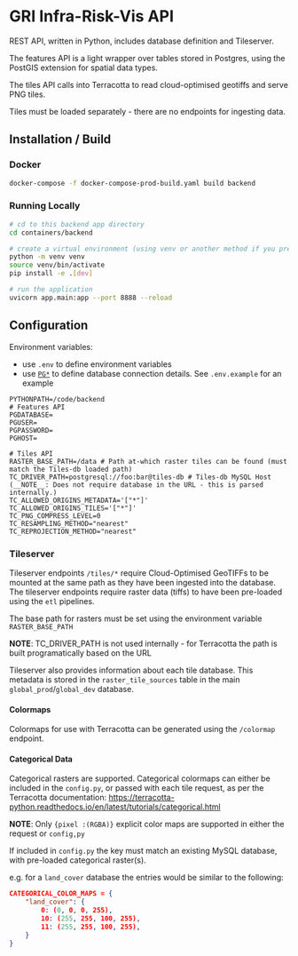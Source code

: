 # GRI Infra-Risk-Vis API

REST API, written in Python, includes database definition and Tileserver.

The features API is a light wrapper over tables stored in Postgres, using the
PostGIS extension for spatial data types.

The tiles API calls into Terracotta to read cloud-optimised geotiffs and serve
PNG tiles.

Tiles must be loaded separately - there are no endpoints for ingesting data.

## Installation / Build

### Docker

```bash
docker-compose -f docker-compose-prod-build.yaml build backend
```

### Running Locally

```bash
# cd to this backend app directory
cd containers/backend

# create a virtual environment (using venv or another method if you prefer)
python -m venv venv
source venv/bin/activate
pip install -e .[dev]

# run the application
uvicorn app.main:app --port 8888 --reload
```

## Configuration

Environment variables:

- use `.env` to define environment variables
- use [`PG*`](https://www.postgresql.org/docs/current/libpq-envars.html) to
  define database connection details. See `.env.example` for an example

```
PYTHONPATH=/code/backend
# Features API
PGDATABASE=
PGUSER=
PGPASSWORD=
PGHOST=

# Tiles API
RASTER_BASE_PATH=/data # Path at-which raster tiles can be found (must match the Tiles-db loaded path)
TC_DRIVER_PATH=postgresql://foo:bar@tiles-db # Tiles-db MySQL Host (__NOTE__: Does not require database in the URL - this is parsed internally.)
TC_ALLOWED_ORIGINS_METADATA='["*"]'
TC_ALLOWED_ORIGINS_TILES='["*"]'
TC_PNG_COMPRESS_LEVEL=0
TC_RESAMPLING_METHOD="nearest"
TC_REPROJECTION_METHOD="nearest"
```

### Tileserver

Tileserver endpoints `/tiles/*` require Cloud-Optimised GeoTIFFs to be mounted
at the same path as they have been ingested into the database. The tileserver
endpoints require raster data (tiffs) to have been pre-loaded using the `etl`
pipelines.

The base path for rasters must be set using the environment variable
`RASTER_BASE_PATH`

**NOTE**: TC_DRIVER_PATH is not used internally - for Terracotta the path is
built programatically based on the URL

Tileserver also provides information about each tile database. This metadata is
stored in the `raster_tile_sources` table in the main `global_prod`/`global_dev`
database.

#### Colormaps

Colormaps for use with Terracotta can be generated using the `/colormap`
endpoint.

#### Categorical Data

Categorical rasters are supported. Categorical colormaps can either be included
in the `config.py`, or passed with each tile request, as per the Terracotta
documentation:
https://terracotta-python.readthedocs.io/en/latest/tutorials/categorical.html

**NOTE**: Only `{pixel :(RGBA)}` explicit color maps are supported in either the
request or `config,py`

If included in `config.py` the key must match an existing MySQL database, with
pre-loaded categorical raster(s).

e.g. for a `land_cover` database the entries would be similar to the following:

```json
CATEGORICAL_COLOR_MAPS = {
    "land_cover": {
        0: (0, 0, 0, 255),
        10: (255, 255, 100, 255),
        11: (255, 255, 100, 255),
    }
}
```
